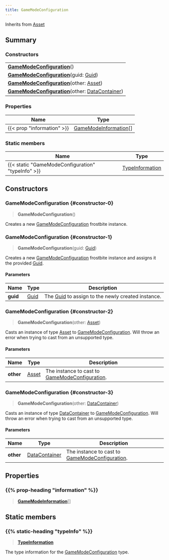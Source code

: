 ```yaml
---
title: GameModeConfiguration
---
```


Inherits from [Asset](/vext/ref/fb/asset)

## Summary

### Constructors

|  |
| --- |
| **[GameModeConfiguration](#constructor-0)**() |
| **[GameModeConfiguration](#constructor-1)**(guid: [Guid](/vext/ref/shared/type/guid)) |
| **[GameModeConfiguration](#constructor-2)**(other: [Asset](/vext/ref/fb/asset)) |
| **[GameModeConfiguration](#constructor-3)**(other: [DataContainer](/vext/ref/shared/type/datacontainer)) |

### Properties

| Name | Type |
| ---- | ---- |
| {{< prop "information" >}} | [GameModeInformation](/vext/ref/fb/gamemodeinformation)[] |

### Static members

| Name | Type |
| ---- | ---- |
| {{< static "GameModeConfiguration" "typeInfo" >}} | [TypeInformation](/vext/ref/shared/type/typeinformation) |

## Constructors

### GameModeConfiguration {#constructor-0}

> **GameModeConfiguration**()

Creates a new [GameModeConfiguration](/vext/ref/fb/gamemodeconfiguration) frostbite instance.

### GameModeConfiguration {#constructor-1}

> **GameModeConfiguration**(guid: [Guid](/vext/ref/shared/type/guid))

Creates a new [GameModeConfiguration](/vext/ref/fb/gamemodeconfiguration) frostbite instance and assigns it the provided [Guid](/vext/ref/shared/type/guid).

#### Parameters

| Name | Type | Description |
| ---- | ---- | ----------- |
| **guid** | [Guid](/vext/ref/shared/type/guid) | The [Guid](/vext/ref/shared/type/guid) to assign to the newly created instance. |

### GameModeConfiguration {#constructor-2}

> **GameModeConfiguration**(other: [Asset](/vext/ref/fb/asset))

Casts an instance of type [Asset](/vext/ref/fb/asset) to [GameModeConfiguration](/vext/ref/fb/gamemodeconfiguration). Will throw an error when trying to cast from an unsupported type.

#### Parameters

| Name | Type | Description |
| ---- | ---- | ----------- |
| **other** | [Asset](/vext/ref/fb/asset) | The instance to cast to [GameModeConfiguration](/vext/ref/fb/gamemodeconfiguration). |

### GameModeConfiguration {#constructor-3}

> **GameModeConfiguration**(other: [DataContainer](/vext/ref/shared/type/datacontainer))

Casts an instance of type [DataContainer](/vext/ref/shared/type/datacontainer) to [GameModeConfiguration](/vext/ref/fb/gamemodeconfiguration). Will throw an error when trying to cast from an unsupported type.

#### Parameters

| Name | Type | Description |
| ---- | ---- | ----------- |
| **other** | [DataContainer](/vext/ref/shared/type/datacontainer) | The instance to cast to [GameModeConfiguration](/vext/ref/fb/gamemodeconfiguration). |

## Properties

### {{% prop-heading "information" %}}

> **[GameModeInformation](/vext/ref/fb/gamemodeinformation)**[]

## Static members

### {{% static-heading "typeInfo" %}}

> **[TypeInformation](/vext/ref/shared/type/typeinformation)**

The type information for the [GameModeConfiguration](/vext/ref/fb/gamemodeconfiguration) type.

